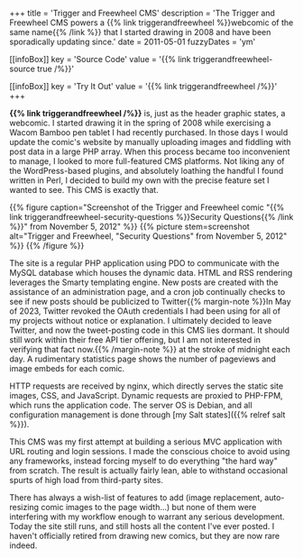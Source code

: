 +++
title = 'Trigger and Freewheel CMS'
description = 'The Trigger and Freewheel CMS powers a {{% link triggerandfreewheel %}}webcomic of the same name{{% /link %}} that I started drawing in 2008 and have been sporadically updating since.'
date = 2011-05-01
fuzzyDates = 'ym'

[[infoBox]]
key = 'Source Code'
value = '{{% link triggerandfreewheel-source true /%}}'

[[infoBox]]
key = 'Try It Out'
value = '{{% link triggerandfreewheel /%}}'
+++

**{{% link triggerandfreewheel /%}}** is, just as the header graphic states, a webcomic. I started drawing it in the spring of 2008 while exercising a Wacom Bamboo pen tablet I had recently purchased. In those days I would update the comic's website by manually uploading images and fiddling with post data in a large PHP array. When this process became too inconvenient to manage, I looked to more full-featured CMS platforms. Not liking any of the WordPress-based plugins, and absolutely loathing the handful I found written in Perl, I decided to build my own with the precise feature set I wanted to see. This CMS is exactly that.

{{% figure caption="Screenshot of the Trigger and Freewheel comic \"{{% link triggerandfreewheel-security-questions %}}Security Questions{{% /link %}}\" from November 5, 2012" %}}
{{% picture stem=screenshot alt="Trigger and Freewheel, \"Security Questions\" from November 5, 2012" %}}
{{% /figure %}}

The site is a regular PHP application using PDO to communicate with the MySQL database which houses the dynamic data. HTML and RSS rendering leverages the Smarty templating engine. New posts are created with the assistance of an administration page, and a cron job continually checks to see if new posts should be publicized to Twitter{{% margin-note %}}In May of 2023, Twitter revoked the OAuth credentials I had been using for all of my projects without notice or explanation. I ultimately decided to leave Twitter, and now the tweet-posting code in this CMS lies dormant. It should still work within their free API tier offering, but I am not interested in verifying that fact now.{{% /margin-note %}} at the stroke of midnight each day. A rudimentary statistics page shows the number of pageviews and image embeds for each comic.

HTTP requests are received by nginx, which directly serves the static site images, CSS, and JavaScript. Dynamic requests are proxied to PHP-FPM, which runs the application code. The server OS is Debian, and all configuration management is done through [my Salt states]({{% relref salt %}}).

This CMS was my first attempt at building a serious MVC application with URL routing and login sessions. I made the conscious choice to avoid using any frameworks, instead forcing myself to do everything "the hard way" from scratch. The result is actually fairly lean, able to withstand occasional spurts of high load from third-party sites.

There has always a wish-list of features to add (image replacement, auto-resizing comic images to the page width...) but none of them were interfering with my workflow enough to warrant any serious development. Today the site still runs, and still hosts all the content I've ever posted. I haven't officially retired from drawing new comics, but they are now rare indeed.
